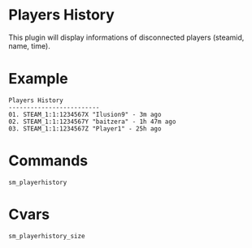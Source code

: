 # Players History
This plugin will display informations of disconnected players (steamid, name, time).

# Example
```
Players History
-------------------------
01. STEAM_1:1:1234567X "Ilusion9" - 3m ago
02. STEAM_1:1:1234567Y "baitzera" - 1h 47m ago
03. STEAM_1:1:1234567Z "Player1" - 25h ago
```

# Commands
```
sm_playerhistory
```

# Cvars
```
sm_playerhistory_size
```
